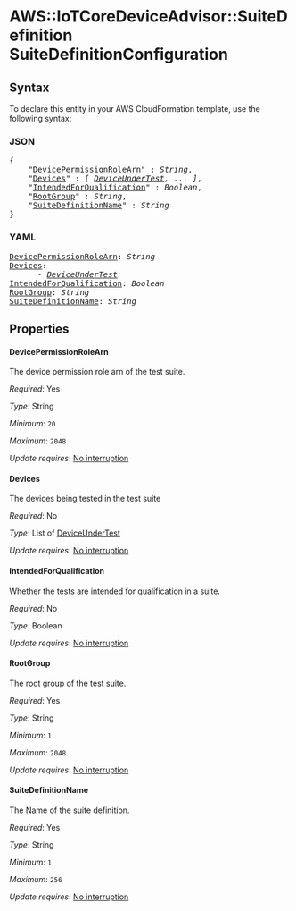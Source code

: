 # AWS::IoTCoreDeviceAdvisor::SuiteDefinition SuiteDefinitionConfiguration

## Syntax

To declare this entity in your AWS CloudFormation template, use the following syntax:

### JSON

<pre>
{
    "<a href="#devicepermissionrolearn" title="DevicePermissionRoleArn">DevicePermissionRoleArn</a>" : <i>String</i>,
    "<a href="#devices" title="Devices">Devices</a>" : <i>[ <a href="deviceundertest.md">DeviceUnderTest</a>, ... ]</i>,
    "<a href="#intendedforqualification" title="IntendedForQualification">IntendedForQualification</a>" : <i>Boolean</i>,
    "<a href="#rootgroup" title="RootGroup">RootGroup</a>" : <i>String</i>,
    "<a href="#suitedefinitionname" title="SuiteDefinitionName">SuiteDefinitionName</a>" : <i>String</i>
}
</pre>

### YAML

<pre>
<a href="#devicepermissionrolearn" title="DevicePermissionRoleArn">DevicePermissionRoleArn</a>: <i>String</i>
<a href="#devices" title="Devices">Devices</a>: <i>
      - <a href="deviceundertest.md">DeviceUnderTest</a></i>
<a href="#intendedforqualification" title="IntendedForQualification">IntendedForQualification</a>: <i>Boolean</i>
<a href="#rootgroup" title="RootGroup">RootGroup</a>: <i>String</i>
<a href="#suitedefinitionname" title="SuiteDefinitionName">SuiteDefinitionName</a>: <i>String</i>
</pre>

## Properties

#### DevicePermissionRoleArn

The device permission role arn of the test suite.

_Required_: Yes

_Type_: String

_Minimum_: <code>20</code>

_Maximum_: <code>2048</code>

_Update requires_: [No interruption](https://docs.aws.amazon.com/AWSCloudFormation/latest/UserGuide/using-cfn-updating-stacks-update-behaviors.html#update-no-interrupt)

#### Devices

The devices being tested in the test suite

_Required_: No

_Type_: List of <a href="deviceundertest.md">DeviceUnderTest</a>

_Update requires_: [No interruption](https://docs.aws.amazon.com/AWSCloudFormation/latest/UserGuide/using-cfn-updating-stacks-update-behaviors.html#update-no-interrupt)

#### IntendedForQualification

Whether the tests are intended for qualification in a suite.

_Required_: No

_Type_: Boolean

_Update requires_: [No interruption](https://docs.aws.amazon.com/AWSCloudFormation/latest/UserGuide/using-cfn-updating-stacks-update-behaviors.html#update-no-interrupt)

#### RootGroup

The root group of the test suite.

_Required_: Yes

_Type_: String

_Minimum_: <code>1</code>

_Maximum_: <code>2048</code>

_Update requires_: [No interruption](https://docs.aws.amazon.com/AWSCloudFormation/latest/UserGuide/using-cfn-updating-stacks-update-behaviors.html#update-no-interrupt)

#### SuiteDefinitionName

The Name of the suite definition.

_Required_: Yes 

_Type_: String

_Minimum_: <code>1</code>

_Maximum_: <code>256</code>

_Update requires_: [No interruption](https://docs.aws.amazon.com/AWSCloudFormation/latest/UserGuide/using-cfn-updating-stacks-update-behaviors.html#update-no-interrupt)
